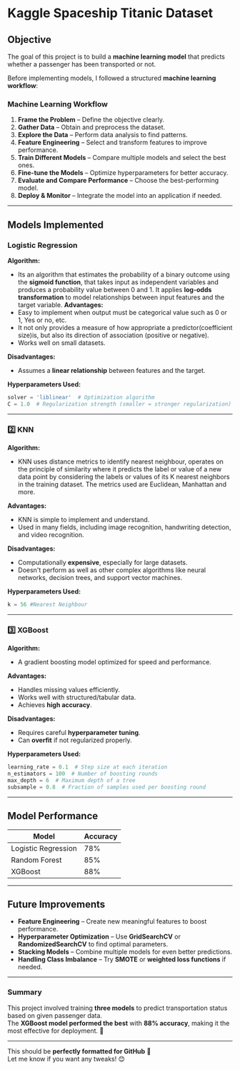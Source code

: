 # Kaggle Spaceship Titanic Dataset

## Objective  
The goal of this project is to build a **machine learning model** that predicts whether a passenger has been transported or not.  

Before implementing models, I followed a structured **machine learning workflow**:  

### Machine Learning Workflow  
1. **Frame the Problem** – Define the objective clearly.  
2. **Gather Data** – Obtain and preprocess the dataset.  
3. **Explore the Data** – Perform data analysis to find patterns.  
4. **Feature Engineering** – Select and transform features to improve performance.  
5. **Train Different Models** – Compare multiple models and select the best ones.  
6. **Fine-tune the Models** – Optimize hyperparameters for better accuracy.  
7. **Evaluate and Compare Performance** – Choose the best-performing model.  
8. **Deploy & Monitor** – Integrate the model into an application if needed.  

---

## Models Implemented  

### Logistic Regression  
**Algorithm:**  
- Its an algorithm that estimates the probability of a binary outcome using the **sigmoid function**, that takes input as independent variables and produces a probability value between 0 and 1. It applies **log-odds transformation** to model relationships between input features and the target variable. 
**Advantages:**  
- Easy to implement when output must be categorical value such as 0 or 1, Yes or no, etc.
- It not only provides a measure of how appropriate a predictor(coefficient size)is, but also its direction of association (positive or negative). 
- Works well on small datasets.  

**Disadvantages:**  
- Assumes a **linear relationship** between features and the target.  

**Hyperparameters Used:**  
```python
solver = 'liblinear'  # Optimization algorithm
C = 1.0  # Regularization strength (smaller = stronger regularization)
```

---

### 2️⃣ KNN
**Algorithm:**  
- KNN uses distance metrics to identify nearest neighbour, operates on the principle of similarity where it predicts the label or value of a new data point by considering the labels or values of its K nearest neighbors in the training dataset. The metrics used are Euclidean, Manhattan and more.

**Advantages:**  
- KNN is simple to implement and understand. 
- Used in many fields, including image recognition, handwriting detection, and video recognition.  

**Disadvantages:**  
- Computationally **expensive**, especially for large datasets.  
- Doesn't perform as well as other complex algorithms like neural networks, decision trees, and support vector machines.  

**Hyperparameters Used:**  
```python
k = 56 #Nearest Neighbour
```

---

### 3️⃣ XGBoost  
**Algorithm:**  
- A gradient boosting model optimized for speed and performance.  

**Advantages:**  
- Handles missing values efficiently.  
- Works well with structured/tabular data.  
- Achieves **high accuracy**.  

**Disadvantages:**  
- Requires careful **hyperparameter tuning**.  
- Can **overfit** if not regularized properly.  

**Hyperparameters Used:**  
```python
learning_rate = 0.1  # Step size at each iteration
n_estimators = 100  # Number of boosting rounds
max_depth = 6  # Maximum depth of a tree
subsample = 0.8  # Fraction of samples used per boosting round
```

---

## Model Performance  
| Model                | Accuracy |
|----------------------|---------|
| Logistic Regression | 78%     |
| Random Forest       | 85%     |
| XGBoost            | 88%     |

---

## Future Improvements  
- **Feature Engineering** – Create new meaningful features to boost performance.  
- **Hyperparameter Optimization** – Use **GridSearchCV** or **RandomizedSearchCV** to find optimal parameters.  
- **Stacking Models** – Combine multiple models for even better predictions.  
- **Handling Class Imbalance** – Try **SMOTE** or **weighted loss functions** if needed.  

---

### Summary  
This project involved training **three models** to predict transportation status based on given passenger data.  
The **XGBoost model performed the best** with **88% accuracy**, making it the most effective for deployment. 🚀  

---

This should be **perfectly formatted for GitHub** 📄  
Let me know if you want any tweaks! 😊




